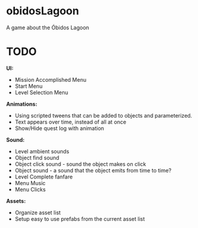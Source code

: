# obidosLagoon
A game about the Óbidos Lagoon

# TODO
    
        
**UI:**
- Mission Accomplished Menu 
- Start Menu
- Level Selection Menu

**Animations:**
- Using scripted tweens that can be added to objects and parameterized.
- Text appears over time, instead of all at once
- Show/Hide quest log with animation

**Sound:**
- Level ambient sounds
- Object find sound
- Object click sound - sound the object makes on click
- Object sound - a sound that the object emits from time to time?
- Level Complete fanfare
- Menu Music
- Menu Clicks

**Assets:**
- Organize asset list
- Setup easy to use prefabs from the current asset list
